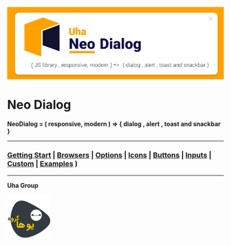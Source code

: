 <a href="https://neodialog.github.io/doc">
  <img src="./asset/neo-dialog.png" alt="NeoDialog">
</a>

# Neo Dialog

**NeoDialog = ( responsive, modern ) => { dialog , alert , toast and snackbar }**

---

### [Getting Start](https://neodialog.github.io/doc/#start) | [Browsers](https://neodialog.github.io/doc/#Browsers) | [Options](https://neodialog.github.io/doc/#Options) | [Icons](https://neodialog.github.io/doc/#Icons) | [Buttons](https://neodialog.github.io/doc/#Buttons) | [Inputs](https://neodialog.github.io/doc/#Inputs) | [Custom](https://neodialog.github.io/doc/#Custom) | [Examples](https://neodialog.github.io/doc/#Examples) )


---
**Uha Group**

<a href="https://www.google.com/search?q=%DA%AF%D8%B1%D9%88%D9%87%20%DB%8C%D9%88%D9%87%D8%A7%20-%20%D8%B7%D8%B1%D8%A7%D8%AD%DB%8C%20%D9%88%D8%A8%20%D8%B3%D8%A7%DB%8C%D8%AA">
  <img src="./asset/logo.png" width="100px" alt="Uha Group">
</a>
